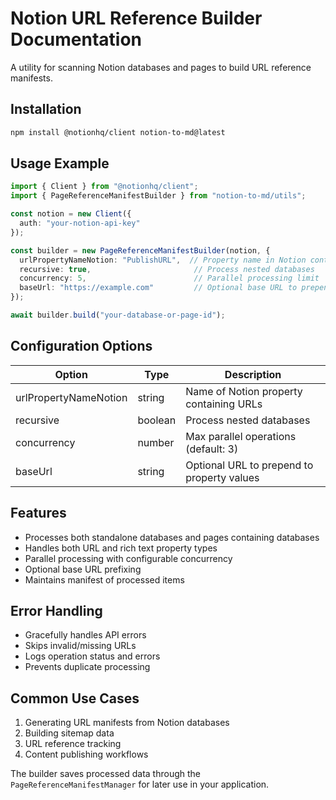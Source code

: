 # Notion URL Reference Builder Documentation

A utility for scanning Notion databases and pages to build URL reference manifests.

## Installation

```bash
npm install @notionhq/client notion-to-md@latest
```

## Usage Example

```typescript
import { Client } from "@notionhq/client";
import { PageReferenceManifestBuilder } from "notion-to-md/utils";

const notion = new Client({
  auth: "your-notion-api-key"
});

const builder = new PageReferenceManifestBuilder(notion, {
  urlPropertyNameNotion: "PublishURL",  // Property name in Notion containing URLs
  recursive: true,                       // Process nested databases
  concurrency: 5,                        // Parallel processing limit
  baseUrl: "https://example.com"         // Optional base URL to prepend
});

await builder.build("your-database-or-page-id");
```

## Configuration Options

| Option | Type | Description |
|--------|------|-------------|
| urlPropertyNameNotion | string | Name of Notion property containing URLs |
| recursive | boolean | Process nested databases |
| concurrency | number | Max parallel operations (default: 3) |
| baseUrl | string | Optional URL to prepend to property values |

## Features

- Processes both standalone databases and pages containing databases
- Handles both URL and rich text property types
- Parallel processing with configurable concurrency
- Optional base URL prefixing
- Maintains manifest of processed items

## Error Handling

- Gracefully handles API errors
- Skips invalid/missing URLs
- Logs operation status and errors
- Prevents duplicate processing

## Common Use Cases

1. Generating URL manifests from Notion databases
2. Building sitemap data
3. URL reference tracking
4. Content publishing workflows

The builder saves processed data through the `PageReferenceManifestManager` for later use in your application.
